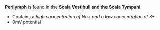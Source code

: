 **Perilymph** is found in the **Scala Vestibuli and the Scala Tympani**.
- Contains a *high concentration of Na+ and a low concentration of K+*
- 0mV potential